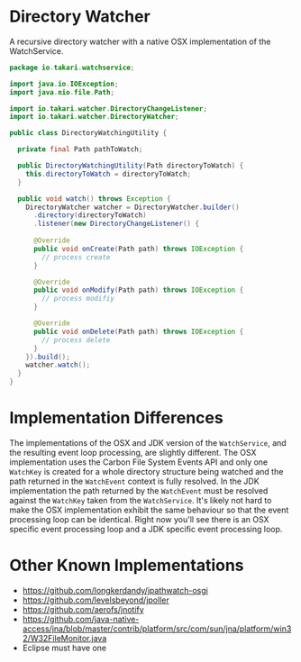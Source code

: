 # Directory Watcher

A recursive directory watcher with a native OSX implementation of the WatchService.

``` java
package io.takari.watchservice;

import java.io.IOException;
import java.nio.file.Path;

import io.takari.watcher.DirectoryChangeListener;
import io.takari.watcher.DirectoryWatcher;

public class DirectoryWatchingUtility {

  private final Path pathToWatch;

  public DirectoryWatchingUtility(Path directoryToWatch) {
    this.directoryToWatch = directoryToWatch;
  }

  public void watch() throws Exception {
    DirectoryWatcher watcher = DirectoryWatcher.builder()
      .directory(directoryToWatch)
      .listener(new DirectoryChangeListener() {
      
      @Override
      public void onCreate(Path path) throws IOException {
        // process create
      }

      @Override
      public void onModify(Path path) throws IOException {
        // process modifiy
      }

      @Override
      public void onDelete(Path path) throws IOException {
        // process delete
      }
    }).build();
    watcher.watch();
  }
}
```

# Implementation Differences

The implementations of the OSX and JDK version of the `WatchService`, and the resulting event loop processing, are slightly different. The OSX implementation uses the Carbon File System Events API and only one `WatchKey` is created for a whole directory structure being watched and the path returned in the `WatchEvent` context is fully resolved. In the JDK implementation the path returned by the `WatchEvent` must be resolved against the `WatchKey` taken from the `WatchService`. It's likely not hard to make the OSX implementation exhibit the same behaviour so that the event processing loop can be identical. Right now you'll see there is an OSX specific event processing loop and a JDK specific event processing loop.

# Other Known Implementations

- https://github.com/longkerdandy/jpathwatch-osgi
- https://github.com/levelsbeyond/jpoller
- https://github.com/aerofs/jnotify
- https://github.com/java-native-access/jna/blob/master/contrib/platform/src/com/sun/jna/platform/win32/W32FileMonitor.java
- Eclipse must have one